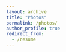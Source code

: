 ```yaml
---
layout: archive
title: "Photos"
permalink: /photos/
author_profile: true
redirect_from:
  - /resume
---
```




